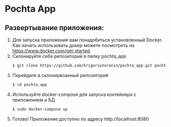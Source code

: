 # Pochta App

## Развертывание приложения:
1. Для запуска приложения вам понадобиться установленный Docker. Как начать использовать докер можете посмотреть на https://www.docker.com/get-started. 
2. Склонируйте себе репозиторий в папку pochta_app
    ```bash
    $ git clone https://github.com/GrigoriyVoronin/pochta_app.git pochta_app
    ```
3. Перейдите в склонирвоанный репозиторий
    ```bash
    $ cd pochta_app
    ```
4. Используйте docker-compose для запуска контейнера с приложением и БД
    ```bash
    $ sudo docker-compose up
    ```
5. Готово! Приложение доступно по адресу http://localhost:8080